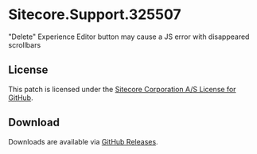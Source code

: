 # Sitecore.Support.325507
&quot;Delete&quot; Experience Editor button may cause a JS error with disappeared scrollbars

## License  
This patch is licensed under the [Sitecore Corporation A/S License for GitHub](https://github.com/sitecoresupport/Sitecore.Support.325507/blob/master/LICENSE).  

## Download  
Downloads are available via [GitHub Releases](https://github.com/sitecoresupport/Sitecore.Support.325507/releases).  
